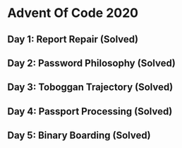 # Advent Of Code 2020

## Day 1: Report Repair (Solved)

## Day 2: Password Philosophy (Solved)

## Day 3: Toboggan Trajectory (Solved)

## Day 4: Passport Processing (Solved)

## Day 5: Binary Boarding (Solved)